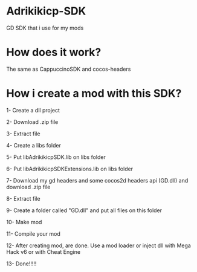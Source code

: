 # Adrikikicp-SDK


GD SDK that i use for my mods




# How does it work?

The same as CappuccinoSDK and cocos-headers

# How i create a mod with this SDK? 
1- Create a dll project




2- Download .zip file




3- Extract file



4- Create a libs folder




5- Put libAdrikikicpSDK.lib on libs folder




6- Put libAdrikikicpSDKExtensions.lib on libs folder





7- Download my gd headers and some cocos2d headers api (GD.dll) and download .zip file





8- Extract file





9- Create a folder called "GD.dll" and put all files on this folder




10- Make mod



11- Compile your mod



12- After creating mod, are done. Use a mod loader or inject dll with Mega Hack v6 or with Cheat Engine



13- Done!!!!!
 


